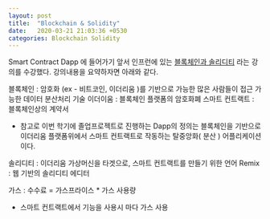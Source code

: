 ```yaml
---
layout: post
title:  "Blockchain & Solidity"
date:   2020-03-21 21:03:36 +0530
categories: Blockchain Solidity 
---
```


Smart Contract Dapp 에 들어가기 앞서 인프런에 있는 [블록체인과 솔리디티] 라는 강의를 수강했다.
강의내용을 요약하자면 아래와 같다.

블록체인 : 암호화 (ex - 비트코인, 이더리움 )를 기반으로 가능한 많은 사람들이 접근 가능한 데이터 분산처리 기술
이더이움 : 블록체인 플랫폼의 암호화폐
스마트 컨트랙트 : 블록체인상의 계약서

+ 참고로 이번 학기에 졸업프로젝트로 진행하는 Dapp의 정의는 블록체인을 기반으로 이더리움 플랫폼위에서 스마트 컨트랙트로 작동하는 탈중앙화( 분산 ) 어플리케이션 이다.

솔리디티 : 이더리움 가상머신을 타겟으로, 스마트 컨트랙트를 만들기 위한 언어
Remix : 웹 기반의 솔리디티 에디터

가스 : 수수료 = 가스프라이스 * 가스 사용량 
+ 스마트 컨트랙트에서 기능을 사용시 마다 가스 사용





[블록체인과 솔리디티]: https://www.inflearn.com/course/블록체인-blockchain/dashboard
